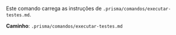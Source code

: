 Este comando carrega as instruções de `.prisma/comandos/executar-testes.md`.

**Caminho**: `.prisma/comandos/executar-testes.md`
